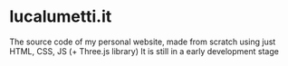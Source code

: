 # lucalumetti.it
The source code of my personal website, made from scratch using just HTML, CSS, JS (+ Three.js library)
It is still in a early development stage
